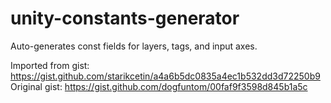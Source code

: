 # unity-constants-generator

Auto-generates const fields for layers, tags, and input axes.

Imported from gist: https://gist.github.com/starikcetin/a4a6b5dc0835a4ec1b532dd3d72250b9
Original gist: https://gist.github.com/dogfuntom/00faf9f3598d845b1a5c
